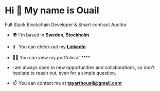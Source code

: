 <h1>Hi 👋 My name is Ouail</h1>

Full Stack Blockchain Developer & Smart contract Auditor


- 🌍 I'm based in **Sweden, Stockholm**

<!-- - 🔭 I’m currently building **Web3** projects -->

- <img align="center" src="https://raw.githubusercontent.com/rahuldkjain/github-profile-readme-generator/master/src/images/icons/Social/linked-in-alt.svg" alt="dan-carlton" height="20" width="15" /> You can check out my **[LinkedIn](https://www.linkedin.com/in/tayarthouail/)**

- 👨‍💻 You can view my portfolio at ****
- I am always open to new opportunities and collaborations, so don't hesitate to reach out, even for a simple question.
- 📫 You can contact me at **tayarthouail@gmail.com**

